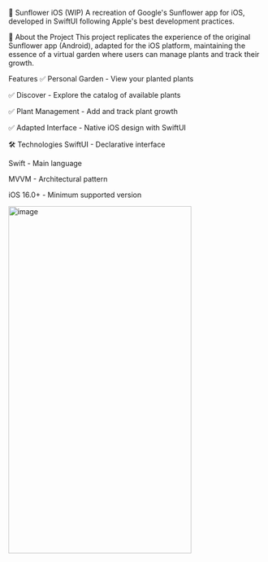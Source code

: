 🌻 Sunflower iOS (WIP)
A recreation of Google's Sunflower app for iOS, developed in SwiftUI following Apple's best development practices.

📱 About the Project
This project replicates the experience of the original Sunflower app (Android), adapted for the iOS platform, maintaining the essence of a virtual garden where users can manage plants and track their growth.

Features
✅ Personal Garden - View your planted plants

✅ Discover - Explore the catalog of available plants

✅ Plant Management - Add and track plant growth

✅ Adapted Interface - Native iOS design with SwiftUI

🛠 Technologies
SwiftUI - Declarative interface

Swift - Main language

MVVM - Architectural pattern

iOS 16.0+ - Minimum supported version

<img width="360" height="682" alt="image" src="https://github.com/user-attachments/assets/91cdf8f7-5398-4c60-89d7-ed048e9ead65" />
